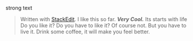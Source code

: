 strong text


> Written with [StackEdit](https://stackedit.io/).
> I like this so far.  ***Very Cool.***
Its starts with life
Do you like it?
Do you have to  like it?  Of course not.  But you have to live it.
Drink some coffee, it will make you feel better.
<!--stackedit_data:
eyJoaXN0b3J5IjpbLTEwNDA5ODQ0OV19
-->